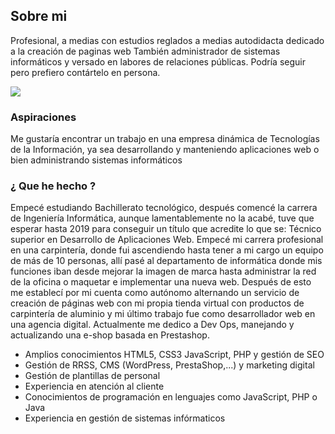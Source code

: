 ## Sobre mi

Profesional, a medias con estudios reglados a medias autodidacta dedicado a la creación de paginas web
También administrador de sistemas informáticos y versado en labores de relaciones públicas.
Podría seguir pero prefiero contártelo en persona.

![](http://javierdiaz.com.es/assets/images/sign.png)
### Aspiraciones

Me gustaría encontrar un trabajo en una empresa dinámica de Tecnologías de la Información, ya sea desarrollando y manteniendo aplicaciones web o bien administrando sistemas informáticos

### ¿ Que he hecho ?

Empecé estudiando Bachillerato tecnológico, después comencé la carrera de Ingeniería Informática, aunque lamentablemente no la acabé, tuve que esperar hasta 2019 para conseguir un título que acredite lo que se: Técnico superior en Desarrollo de Aplicaciones Web. Empecé mi carrera profesional en una carpintería, donde fui ascendiendo hasta tener a mi cargo un equipo de más de 10 personas, allí pasé al departamento de informática donde mis funciones iban desde mejorar la imagen de marca hasta administrar la red de la oficina o maquetar e implementar una nueva web. Después de esto me establecí por mi cuenta como autónomo alternando un servicio de creación de páginas web con mi propia tienda virtual con productos de carpintería de aluminio y mi último trabajo fue como desarrollador web en una agencia digital. Actualmente me dedico a Dev Ops, manejando y actualizando una e-shop basada en Prestashop.

*   Amplios conocimientos HTML5, CSS3 JavaScript, PHP y gestión de SEO
*   Gestión de RRSS, CMS (WordPress, PrestaShop,...) y marketing digital
*   Gestión de plantillas de personal
*   Experiencia en atención al cliente
*   Conocimientos de programación en lenguajes como JavaScript, PHP o Java
*   Experiencia en gestión de sistemas infórmaticos


